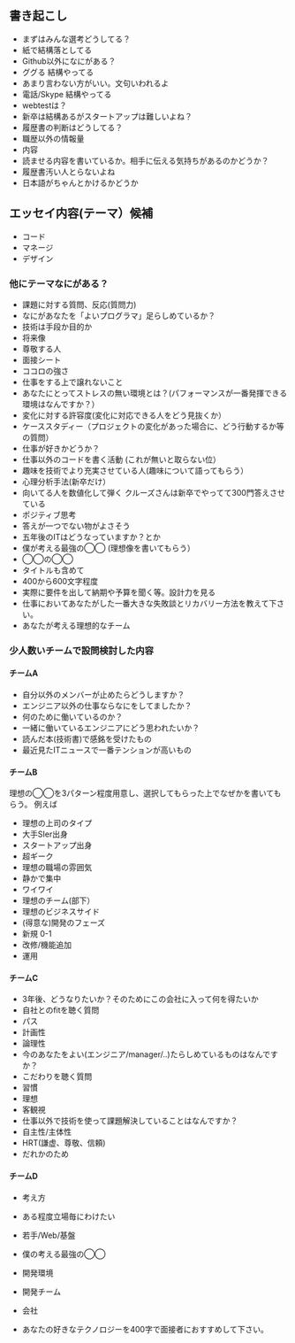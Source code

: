 ## 書き起こし

- まずはみんな選考どうしてる？
 - 紙で結構落としてる
 - Github以外になにがある？
  - ググる 結構やってる
   - あまり言わない方がいい。文句いわれるよ
  - 電話/Skype 結構やってる
 - webtestは？
  - 新卒は結構あるがスタートアップは難しいよね？
 - 履歴書の判断はどうしてる？
  - 職歴以外の情報量
  - 内容
   - 読ませる内容を書いているか。相手に伝える気持ちがあるのかどうか？
   - 履歴書汚い人とらないよね
   - 日本語がちゃんとかけるかどうか

## エッセイ内容(テーマ）候補
 - コード
 - マネージ
 - デザイン

### 他にテーマなにがある？
 - 課題に対する質問、反応(質問力)
 - なにがあなたを「よいプログラマ」足らしめているか？
 - 技術は手段か目的か
 - 将来像
 - 尊敬する人
 - 面接シート
 - ココロの強さ
 - 仕事をする上で譲れないこと
 - あなたにとってストレスの無い環境とは？(パフォーマンスが一番発揮できる環境はなんですか？）
 - 変化に対する許容度(変化に対応できる人をどう見抜くか）
 - ケーススタディー（プロジェクトの変化があった場合に、どう行動するか等の質問）
 - 仕事が好きかどうか？
 - 仕事以外のコードを書く活動 (これが無いと取らない位）
 - 趣味を技術でより充実させている人(趣味について語ってもらう）
 - 心理分析手法(新卒だけ）
  - 向いてる人を数値化して弾く クルーズさんは新卒でやってて300門答えさせている
 - ポジティブ思考
 - 答えが一つでない物がよさそう
 - 五年後のITはどうなっていますか？とか
 - 僕が考える最強の◯◯ (理想像を書いてもらう）
 - ◯◯の◯◯
  - タイトルも含めて
  - 400から600文字程度
 - 実際に要件を出して納期や予算を聞く等。設計力を見る
 - 仕事においてあなたがした一番大きな失敗談とリカバリー方法を教えて下さい。
 - あなたが考える理想的なチーム


### 少人数いチームで設問検討した内容

#### チームA
 - 自分以外のメンバーが止めたらどうしますか？
 - エンジニア以外の仕事ならなにをしてましたか？
 - 何のために働いているのか？
 - 一緒に働いているエンジニアにどう思われたいか？
 - 読んだ本(技術書)で感銘を受けたもの
 - 最近見たITニュースで一番テンションが高いもの


#### チームB
理想の◯◯を3パターン程度用意し、選択してもらった上でなぜかを書いてもらう。
例えば
 - 理想の上司のタイプ
  - 大手SIer出身
  - スタートアップ出身
  - 超ギーク
 - 理想の職場の雰囲気
  - 静かで集中
  - ワイワイ
 - 理想のチーム(部下）
 - 理想のビジネスサイド
 - (得意な)開発のフェーズ
  - 新規 0-1
  - 改修/機能追加
  - 運用

#### チームC
 - 3年後、どうなりたいか？そのためにこの会社に入って何を得たいか
  - 自社とのfitを聴く質問
  - パス
  - 計画性
  - 論理性
 - 今のあなたをよい(エンジニア/manager/..)たらしめているものはなんですか？
  - こだわりを聴く質問
  - 習慣
  - 理想
  - 客観視
 - 仕事以外で技術を使って課題解決していることはなんですか？
  - 自主性/主体性
  - HRT(謙虚、尊敬、信頼)
  - だれかのため

#### チームD
 - 考え方
  - ある程度立場毎にわけたい
   - 若手/Web/基盤

 - 僕の考える最強の◯◯
  - 開発環境
  - 開発チーム
  - 会社
 - あなたの好きなテクノロジーを400字で面接者におすすめして下さい。
